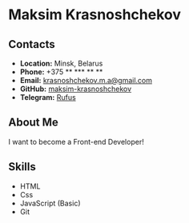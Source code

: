 # Maksim Krasnoshchekov

## Contacts

- **Location:** Minsk, Belarus
- **Phone:** +375 ** \*** \*\* \*\*
- **Email:** krasnoshchekov.m.a@gmail.com
- **GitHub:** [maksim-krasnoshchekov](https://github.com/maksim-krasnoshchekov)
- **Telegram:** [Rufus](https://t.me/Avko0o)

## About Me

I want to become a Front-end Developer!

## Skills

- HTML
- Css
- JavaScript (Basic)
- Git
